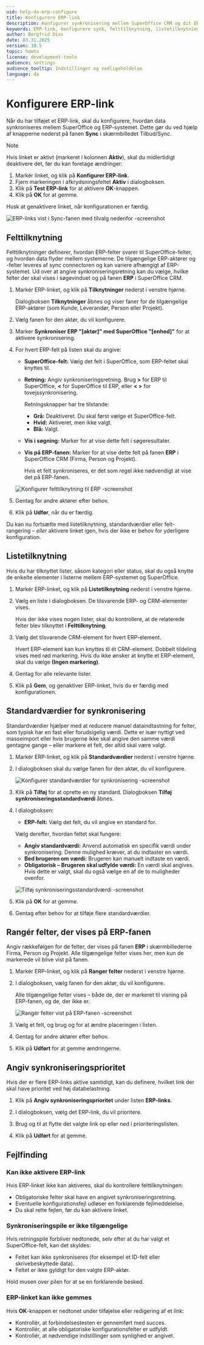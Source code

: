```yaml
---
uid: help-da-erp-configure
title: Konfigurere ERP-link
description: Konfigurer synkronisering mellem SuperOffice CRM og dit ERP-system ved at tilknytte felter, angive standardværdier og prioritere ERP-links.
keywords: ERP-link, konfigurere synk, felttilknytning, listetilknytning, standardværdier, ranger ERP-felter, angiv synkprioritet, aktivér ERP-link, rediger ERP-link, SuperOffice ERP-integration, ERP-fanen, sync connector
author: Bergfrid Dias
date: 03.31.2025
version: 10.5
topic: howto
license: development-tools
audience: settings
audience_tooltip: Indstillinger og vedligeholdelse
language: da
---
```


# Konfigurere ERP-link

Når du har tilføjet et ERP-link, skal du konfigurere, hvordan data synkroniseres mellem SuperOffice og ERP-systemet. Dette gør du ved hjælp af knapperne nederst på fanen **Sync** i skærmbilledet Tilbud/Sync.

> [!NOTE]
> Hvis linket er aktivt (markeret i kolonnen **Aktiv**), skal du midlertidigt deaktivere det, før du kan foretage ændringer:
>
> 1. Markér linket, og klik på **Konfigurer ERP-link**.
> 2. Fjern markeringen i afkrydsningsfeltet **Aktiv** i dialogboksen.
> 3. Klik på **Test ERP-link** for at aktivere **OK**-knappen.
> 4. Klik på **OK** for at gemme.
>
> Husk at genaktivere linket, når konfigurationen er færdig.

![ERP-links vist i Sync-fanen med tilvalg nedenfor -screenshot][img1]

## Felttilknytning

Felttilknytninger definerer, hvordan ERP-felter svarer til SuperOffice-felter, og hvordan data flyder mellem systemerne. De tilgængelige ERP-aktører og -felter leveres af sync connectoren og kan variere afhængigt af ERP-systemet. Ud over at angive synkroniseringsretning kan du vælge, hvilke felter der skal vises i søgevinduet og på fanen **ERP** i SuperOffice CRM.

1. Markér ERP-linket, og klik på **Tilknytninger** nederst i venstre hjørne.

    Dialogboksen **Tilknytninger** åbnes og viser faner for de tilgængelige ERP-aktører (som Kunde, Leverandør, Person eller Projekt).

1. Vælg fanen for den aktør, du vil konfigurere.

1. Marker **Synkroniser ERP "\[aktør\]" med SuperOffice "\[enhed\]"** for at aktivere synkronisering.

1. For hvert ERP-felt på listen skal du angive:

    * **SuperOffice-felt:** Vælg det felt i SuperOffice, som ERP-feltet skal knyttes til.
    * **Retning:** Angiv synkroniseringsretning. Brug **&gt;** for ERP til SuperOffice, **&lt;** for SuperOffice til ERP, eller **&lt; &gt;** for tovejssynkronisering.

        Retningsknapper har tre tilstande:
        * **Grå:** Deaktiveret. Du skal først vælge et SuperOffice-felt.
        * **Hvid:** Aktiveret, men ikke valgt.
        * **Blå:** Valgt.

    * **Vis i søgning:** Marker for at vise dette felt i søgeresultater.
    * **Vis på ERP-fanen:** Marker for at vise dette felt på fanen **ERP** i SuperOffice CRM (Firma, Person og Projekt).

        Hvis et felt synkroniseres, er det som regel ikke nødvendigt at vise det på ERP-fanen.

    ![Konfigurer felttilknytning til ERP -screenshot][img2]

1. Gentag for andre aktører efter behov.

1. Klik på **Udfør**, når du er færdig.

Du kan nu fortsætte med listetilknytning, standardværdier eller felt-rangering – *eller* aktivere linket igen, hvis der ikke er behov for yderligere konfiguration.

## <a id="list-mapping"></a>Listetilknytning

Hvis du har tilknyttet lister, såsom kategori eller status, skal du også knytte de enkelte elementer i listerne mellem ERP-systemet og SuperOffice.

1. Markér ERP-linket, og klik på **Listetilknytning** nederst i venstre hjørne.

1. Vælg en liste i dialogboksen. De tilsvarende ERP- og CRM-elementer vises.

    Hvis der ikke vises nogen lister, skal du kontrollere, at de relaterede felter blev tilknyttet i **Felttilknytning**.

1. Vælg det tilsvarende CRM-element for hvert ERP-element.

    Hvert ERP-element kan kun knyttes til ét CRM-element. Dobbelt tildeling vises med rød markering. Hvis du ikke ønsker at knytte et ERP-element, skal du vælge **(Ingen markering)**.

1. Gentag for alle relevante lister.

1. Klik på **Gem**, og genaktiver ERP-linket, hvis du er færdig med konfigurationen.

## <a id="defaults"></a>Standardværdier for synkronisering

Standardværdier hjælper med at reducere manuel dataindtastning for felter, som typisk har en fast eller forudsigelig værdi. Dette er især nyttigt ved masseimport eller hvis brugerne ikke skal angive den samme værdi gentagne gange – eller markere et felt, der altid skal være valgt.

1. Markér ERP-linket, og klik på **Standardværdier** nederst i venstre hjørne.

1. I dialogboksen skal du vælge fanen for den aktør, du vil konfigurere.

    ![Konfigurer standardværdier for synkronisering -screenshot][img3]

1. Klik på **Tilføj** for at oprette en ny standard. Dialogboksen **Tilføj synkroniseringsstandardværdi** åbnes.

1. I dialogboksen:

    * **ERP-felt:** Vælg det felt, du vil angive en standard for.

    Vælg derefter, hvordan feltet skal fungere:

    * **Angiv standardværdi:** Anvend automatisk en specifik værdi under synkronisering. Denne mulighed kræver, at du indtaster en værdi.
    * **Bed brugeren om værdi:** Brugeren kan manuelt indtaste en værdi.
    * **Obligatorisk – Brugeren skal udfylde værdi:** En værdi skal angives. Hvis dette er valgt, skal du også vælge en af de to muligheder ovenfor.

    ![Tilføj synkroniseringsstandardværdi -screenshot][img4]

1. Klik på **OK** for at gemme.

1. Gentag efter behov for at tilføje flere standardværdier.

## <a id="rank"></a>Rangér felter, der vises på ERP-fanen

Angiv rækkefølgen for de felter, der vises på fanen **ERP** i skærmbillederne Firma, Person og Projekt. Alle tilgængelige felter vises her, men kun de markerede vil blive vist på fanen.

1. Markér ERP-linket, og klik på **Ranger felter** nederst i venstre hjørne.

1. I dialogboksen, vælg fanen for den aktør, du vil konfigurere.

    Alle tilgængelige felter vises – både de, der er markeret til visning på ERP-fanen, og de, der ikke er.

    ![Rangér felter vist på ERP-fanen -screenshot][img5]

1. Vælg et felt, og brug <i class="ph ph-arrow-circle-up" aria-label="Pil op"></i> og <i class="ph ph-arrow-circle-down" aria-label="Pil ned"></i> for at ændre placeringen i listen.

1. Gentag for andre aktører efter behov.

1. Klik på **Udført** for at gemme ændringerne.

## <a id="priority"></a>Angiv synkroniseringsprioritet

Hvis der er flere ERP-links aktive samtidigt, kan du definere, hvilket link der skal have prioritet ved høj databelastning.

1. Klik på **Angiv synkroniseringsprioritet** under listen **ERP-links**.

1. I dialogboksen, vælg det ERP-link, du vil prioritere.

1. Brug <i class="ph ph-arrow-circle-up" aria-label="Pil op"></i> og <i class="ph ph-arrow-circle-down" aria-label="Pil ned"></i> til at flytte det valgte link op eller ned i prioriteringslisten.

1. Klik på **Udført** for at gemme.

## Fejlfinding

### Kan ikke aktivere ERP-link

Hvis ERP-linket ikke kan aktiveres, skal du kontrollere felttilknytningen:

* Obligatoriske felter skal have en angivet synkroniseringsretning.
* Eventuelle konfigurationsfejl udløser en forklarende fejlmeddelelse.
* Du skal rette fejlen, før du kan aktivere linket.

### Synkroniseringspile er ikke tilgængelige

Hvis retningspile forbliver nedtonede, selv efter at du har valgt et SuperOffice-felt, kan det skyldes:

* Feltet kan ikke synkroniseres (for eksempel et ID-felt eller skrivebeskyttede data).
* Feltet er ikke gyldigt for den valgte ERP-aktør.

Hold musen over pilen for at se en forklarende besked.

### ERP-linket kan ikke gemmes

Hvis **OK**-knappen er nedtonet under tilføjelse eller redigering af et link:

* Kontrollér, at forbindelsestesten er gennemført med succes.
* Kontrollér, at alle obligatoriske konfigurationsfelter er udfyldt.
* Kontrollér, at nødvendige indstillinger som synlighed er angivet.

<!-- Referenced links -->

<!-- Referenced images -->
[img1]: ../../../media/loc/en/erp/erp-connection-settings.png
[img2]: ../../../media/loc/en/erp/configure-field-mapping.png
[img3]: ../../../media/loc/en/erp/list-of-default-values.png
[img4]: ../../../media/loc/en/erp/add-sync-default-value.png
[img5]: ../../../media/loc/en/erp/rank-fields.png
